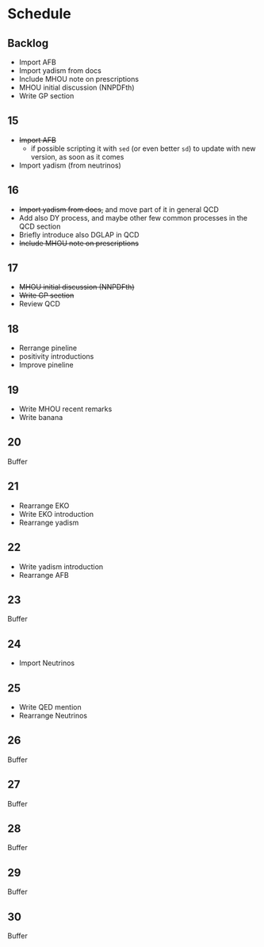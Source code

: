 # Schedule

## Backlog

- Import AFB
- Import yadism from docs
- Include MHOU note on prescriptions
- MHOU initial discussion (NNPDFth)
- Write GP section

## 15

- ~~Import AFB~~
  - if possible scripting it with `sed` (or even better `sd`) to update with new
    version, as soon as it comes
- Import yadism (from neutrinos)

## 16

- ~~Import yadism from docs,~~ and move part of it in general QCD
- Add also DY process, and maybe other few common processes in the QCD section
- Briefly introduce also DGLAP in QCD
- ~~Include MHOU note on prescriptions~~

## 17

- ~~MHOU initial discussion (NNPDFth)~~
- ~~Write GP section~~
- Review QCD

## 18

- Rerrange pineline
- positivity introductions
- Improve pineline

## 19

- Write MHOU recent remarks
- Write banana

## 20

Buffer

## 21

- Rearrange EKO
- Write EKO introduction
- Rearrange yadism

## 22

- Write yadism introduction
- Rearrange AFB

## 23

Buffer

## 24

- Import Neutrinos

## 25

- Write QED mention
- Rearrange Neutrinos

## 26

Buffer

## 27

Buffer

## 28

Buffer

## 29

Buffer

## 30

Buffer

